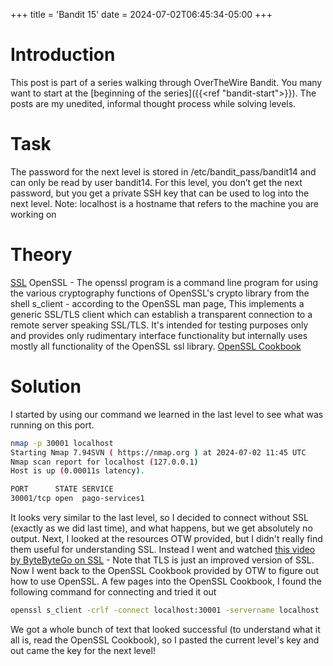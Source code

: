 +++
title = 'Bandit 15'
date = 2024-07-02T06:45:34-05:00
+++

# Introduction

This post is part of a series walking through OverTheWire Bandit. You many want to start at the [beginning of the series]({{<ref "bandit-start">}}). The posts are my unedited, informal thought process while solving levels.

# Task

The password for the next level is stored in /etc/bandit_pass/bandit14 and can only be read by user bandit14. For this level, you don’t get the next password, but you get a private SSH key that can be used to log into the next level. Note: localhost is a hostname that refers to the machine you are working on

# Theory

[SSL](https://www.youtube.com/watch?v=j9QmMEWmcfo)
OpenSSL - The openssl program is a command line program for using the various cryptography functions of OpenSSL's crypto library from the shell
s_client - according to the OpenSSL man page, This implements a generic SSL/TLS client which can establish a transparent connection to a remote server speaking SSL/TLS. It's intended for testing purposes only and provides only rudimentary interface functionality but internally uses mostly all functionality of the OpenSSL ssl library.
[OpenSSL Cookbook](https://www.feistyduck.com/library/openssl-cookbook/online/testing-with-openssl/index.html)

# Solution

I started by using our command we learned in the last level to see what was running on this port.

```bash
nmap -p 30001 localhost
Starting Nmap 7.94SVN ( https://nmap.org ) at 2024-07-02 11:45 UTC
Nmap scan report for localhost (127.0.0.1)
Host is up (0.00011s latency).

PORT      STATE SERVICE
30001/tcp open  pago-services1

```

It looks very similar to the last level, so I decided to connect without SSL (exactly as we did last time), and what happens, but we get absolutely no output. Next, I looked at the resources OTW provided, but I didn't really find them useful for understanding SSL. Instead I went and watched [this video by ByteByteGo on SSL](https://www.youtube.com/watch?v=j9QmMEWmcfo) - Note that TLS is just an improved version of SSL. Now I went back to the OpenSSL Cookbook provided by OTW to figure out how to use OpenSSL. A few pages into the OpenSSL Cookbook, I found the following command for connecting and tried it out

```bash
openssl s_client -crlf -connect localhost:30001 -servername localhost
```

We got a whole bunch of text that looked successful (to understand what it all is, read the OpenSSL Cookbook), so I pasted the current level's key and out came the key for the next level!
